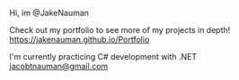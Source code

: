 Hi, im @JakeNauman

Check out my portfolio to see more of my projects in depth!
https://jakenauman.github.io/Portfolio


I'm currently practicing C# development with .NET 
jacobtnauman@gmail.com
